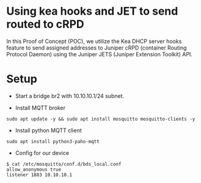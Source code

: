 # Using kea hooks and JET to send routed to cRPD


In this Proof of Concept (POC), we utilize the Kea DHCP server hooks feature to send assigned addresses to Juniper cRPD (container Routing Protocol Daemon) using the Juniper JETS (Juniper Extension Toolkit) API.


# Setup

- Start a bridge br2 with 10.10.10.1/24 subnet.


- Install MQTT broker
```
sudo apt update -y && sudo apt install mosquitto mosquitto-clients -y
```

- Install python MQTT client
```
sudo apt install python3-paho-mqtt
```

 - Config for our device
```
$ cat /etc/mosquitto/conf.d/bds_local.conf
allow_anonymous true
listener 1883 10.10.10.1
```
